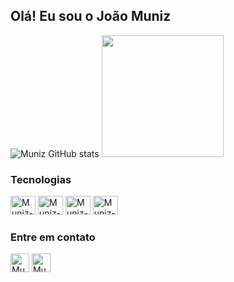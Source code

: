 ## Olá! Eu sou o João Muniz

![Muniz GitHub stats](https://github-readme-stats.vercel.app/api?username=dev-joaomuniz&show_icons=true&theme=dracula)
<img src="https://github-readme-stats.vercel.app/api/top-langs/?username=dev-joaomuniz&layout=donut&theme=dracula" height="195" />
### Tecnologias
<div style="display: inline_block">
  <img alt="Muniz-HTML" height="30" width="40" src="https://cdn.jsdelivr.net/gh/devicons/devicon@latest/icons/html5/html5-original.svg" />
  <img alt="Muniz-CSS" height="30" width="40" src="https://cdn.jsdelivr.net/gh/devicons/devicon@latest/icons/css3/css3-original.svg" />
  <img alt="Muniz-Js" height="30" width="40" src="https://cdn.jsdelivr.net/gh/devicons/devicon@latest/icons/javascript/javascript-original.svg" />
  <img alt="Muniz-Python" height="30" width="40" src="https://cdn.jsdelivr.net/gh/devicons/devicon@latest/icons/python/python-original.svg" />
</div>

### Entre em contato
<a href="https://www.linkedin.com/in/joão-muniz" style="text-decoration: none; border: none">
 <img alt="Muniz-LinkedIn" height="30" src="https://img.shields.io/badge/LinkedIn-0077B5?style=for-the-badge&logo=linkedin&logoColor=white" />
</a>
<a href="mailto:dev.joaomuniz@gmail.com" style="text-decoration: none; border: none">
  <img alt="Muniz-Gmail" height="30" src="https://img.shields.io/badge/Gmail-D14836?style=for-the-badge&logo=gmail&logoColor=white" />
</a>

